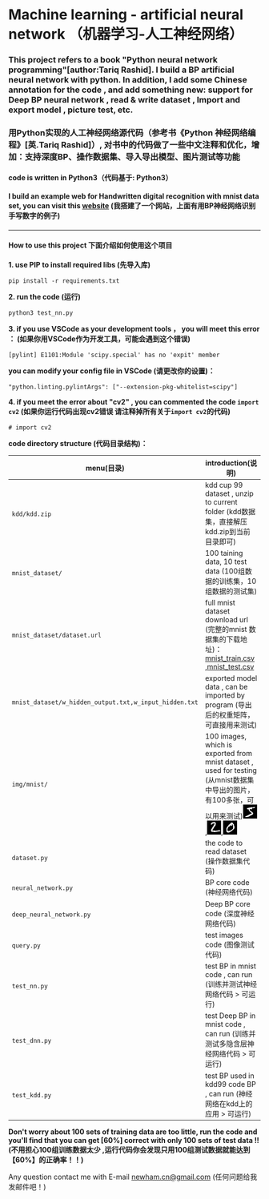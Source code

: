 # Machine learning - artificial neural network （机器学习-人工神经网络）
### This project refers to a book "Python neural network programming"[author:Tariq Rashid]. I build a BP artificial neural network with python. In addition, I add some Chinese annotation for the code , and add something new: **support for Deep BP neural network** , read & write dataset , Import and export model , **picture test**, etc.
### 用Python实现的人工神经网络源代码（参考书《Python 神经网络编程》[英.Tariq Rashid]）, 对书中的代码做了一些中文注释和优化，增加：支持深度BP、操作数据集、导入导出模型、图片测试等功能  

#### code is written in Python3（代码基于: Python3）    

#### I build an example web for Handwritten digital recognition with mnist data set, you can visit this [website](http://212.64.27.116:8081) (我搭建了一个网站，上面有用BP神经网络识别手写数字的例子)

****
#### How to use this project 下面介绍如何使用这个项目

**1. use PIP to install required libs (先导入库)**  
```shell
pip install -r requirements.txt
```

**2. run the code (运行)**  
```shell
python3 test_nn.py
```

**3. if you use VSCode as your development tools ， you will meet this error ： (如果你用VSCode作为开发工具，可能会遇到这个错误)**  
```
[pylint] E1101:Module 'scipy.special' has no 'expit' member
```
**you can modify your config file in VSCode (请更改你的设置)：**  
```
"python.linting.pylintArgs": ["--extension-pkg-whitelist=scipy"]
```

**4. if you meet the error about "cv2" , you can commented the code `import cv2` (如果你运行代码出现cv2错误
请注释掉所有关于`import cv2`的代码)** 
```
# import cv2
```

**code directory structure (代码目录结构)：**  

menu(目录)                                            |introduction(说明)
------------------------------------------------------|------------------------------------------------------------
`kdd/kdd.zip`                                         |kdd cup 99 dataset , unzip to current folder (kdd数据集，直接解压kdd.zip到当前目录即可)
`mnist_dataset/`                                      |100 taining data, 10 test data (100组数据的训练集，10组数据的测试集)
`mnist_dataset/dataset.url`                           |full mnist dataset download url (完整的mnist 数据集的下载地址)：[mnist_train.csv](https://pjreddie.com/media/files/mnist_train.csv) ,[mnist_test.csv](https://pjreddie.com/media/files/mnist_test.csv)
`mnist_dataset/w_hidden_output.txt,w_input_hidden.txt`|exported model data , can be imported by program (导出后的权重矩阵，可直接用来测试)
`img/mnist/`                                          |100 images, which is exported from mnist dataset , used for testing (从mnist数据集中导出的图片，有100多张，可以用来测试)<img src="img/mnist/0_5.png">,<img src="img/mnist/1_2.png">,<img src="img/mnist/1_0.png">
`dataset.py`                                          |the code to read dataset (操作数据集代码)
`neural_network.py`                                   |BP core code (神经网络代码)
`deep_neural_network.py`                              |Deep BP core code (深度神经网络代码)
`query.py`                                            |test images code (图像测试代码)
`test_nn.py`                                          |test BP in mnist code , can run (训练并测试神经网络代码 > 可运行)
`test_dnn.py`                                         |test Deep BP in mnist code , can run (训练并测试多隐含层神经网络代码 > 可运行)
`test_kdd.py`                                         |test BP used in kdd99 code BP , can run (神经网络在kdd上的应用 > 可运行)
  
**Don't worry about 100 sets of training data are too little, run the code and you'll find that you can get [60%] correct with only 100 sets of test data !! (不用担心100组训练数据太少 ,运行代码你会发现只用100组测试数据就能达到【60%】的正确率！！)**

Any question contact me with E-mail [newham.cn@gmail.com](newham.cn@gmail.com) (任何问题给我发邮件吧！)
